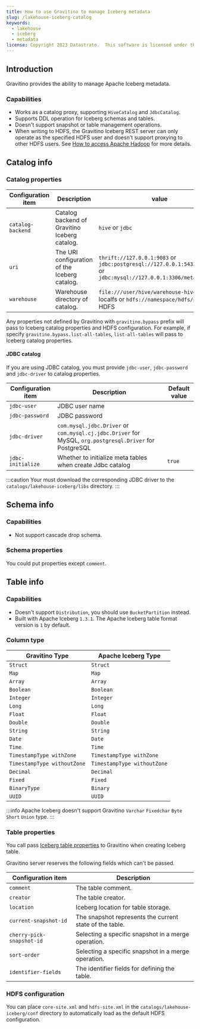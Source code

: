 ```yaml
---
title: How to use Gravitino to manage Iceberg metadata
slug: /lakehouse-iceberg-catalog
keywords:
  - lakehouse
  - iceberg
  - metadata
license: Copyright 2023 Datastrato.  This software is licensed under the Apache License version 2.
---
```


## Introduction

Gravitino provides the ability to manage Apache Iceberg metadata.

### Capabilities

- Works as a catalog proxy, supporting `HiveCatalog` and `JdbcCatalog`.
- Supports DDL operation for Iceberg schemas and tables.
- Doesn't support snapshot or table management operations.
- When writing to HDFS, the Gravitino Iceberg REST server can only operate as the specified HDFS user and
  doesn't support proxying to other HDFS users. See [How to access Apache Hadoop](gravitino-server-config.md) for more details.


## Catalog info

### Catalog properties

| Configuration item | Description                                   | value                                                                                                                 |
|--------------------|-----------------------------------------------|-----------------------------------------------------------------------------------------------------------------------|
| `catalog-backend`  | Catalog backend of Gravitino Iceberg catalog. | `hive` or `jdbc`                                                                                                      |
| `uri`              | The URI configuration of the Iceberg catalog. | `thrift://127.0.0.1:9083` or `jdbc:postgresql://127.0.0.1:5432/db_name` or `jdbc:mysql://127.0.0.1:3306/metastore_db` |
| `warehouse`        | Warehouse directory of catalog.               | `file:///user/hive/warehouse-hive/` for localfs or `hdfs://namespace/hdfs/path` for HDFS                              |

Any properties not defined by Gravitino with `gravitino.bypass` prefix will pass to Iceberg catalog properties and HDFS configuration. For example, if specify `gravitino.bypass.list-all-tables`, `list-all-tables` will pass to Iceberg catalog properties.

#### JDBC catalog

If you are using JDBC catalog, you must provide `jdbc-user`, `jdbc-password` and `jdbc-driver` to catalog properties.

| Configuration item | Description                                                                                             | Default value |
|--------------------|---------------------------------------------------------------------------------------------------------|---------------|
| `jdbc-user`        | JDBC user name                                                                                          | ` `           |
| `jdbc-password`    | JDBC password                                                                                           | ` `           |
| `jdbc-driver`      | `com.mysql.jdbc.Driver` or `com.mysql.cj.jdbc.Driver` for MySQL, `org.postgresql.Driver` for PostgreSQL | ` `           |
| `jdbc-initialize`  | Whether to initialize meta tables when create Jdbc catalog                                              | `true`        |

:::caution
Your must download the corresponding JDBC driver to the `catalogs/lakehouse-iceberg/libs` directory.
:::

## Schema info

### Capabilities

- Not support cascade drop schema.

### Schema properties

You could put properties except `comment`.

## Table info

### Capabilities

- Doesn't support `Distribution`, you should use `BucketPartition` instead.
- Built with Apache Iceberg `1.3.1`. The Apache Iceberg table format version is `1` by default.

### Column type 

| Gravitino Type              | Apache Iceberg Type         |
|-----------------------------|-----------------------------|
| `Struct`                    | `Struct`                    |
| `Map`                       | `Map`                       |
| `Array`                     | `Array`                     |
| `Boolean`                   | `Boolean`                   |
| `Integer`                   | `Integer`                   |
| `Long`                      | `Long`                      |
| `Float`                     | `Float`                     |
| `Double`                    | `Double`                    |
| `String`                    | `String`                    |
| `Date`                      | `Date`                      |
| `Time`                      | `Time`                      |
| `TimestampType withZone`    | `TimestampType withZone`    |
| `TimestampType withoutZone` | `TimestampType withoutZone` |
| `Decimal`                   | `Decimal`                   |
| `Fixed`                     | `Fixed`                     |
| `BinaryType`                | `Binary`                    |
| `UUID`                      | `UUID`                      |

:::info
Apache Iceberg doesn't support Gravitino `Varchar` `Fixedchar` `Byte` `Short` `Union` type.
:::


### Table properties

You call pass [Iceberg table properties](https://iceberg.apache.org/docs/1.3.1/configuration/) to Gravitino when creating Iceberg table.

Gravitino server reserves the following fields which can't be passed.

| Configuration item        | Description                                             |
|---------------------------|---------------------------------------------------------|
| `comment`                 | The table comment.                                      |
| `creator`                 | The table creator.                                      |
| `location`                | Iceberg location for table storage.                     |
| `current-snapshot-id`     | The snapshot represents the current state of the table. |
| `cherry-pick-snapshot-id` | Selecting a specific snapshot in a merge operation.     |
| `sort-order`              | Selecting a specific snapshot in a merge operation.     |
| `identifier-fields`       | The identifier fields for defining the table.           |

### HDFS configuration

You can place `core-site.xml` and `hdfs-site.xml` in the `catalogs/lakehouse-iceberg/conf` directory to automatically load as the default HDFS configuration.

